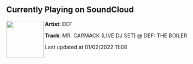 ## Currently Playing on SoundCloud

[<img align="left" width="100" src="https://i1.sndcdn.com/artworks-b6sKcGHhSJ1UbjnS-ylvRvw-t500x500.jpg">](https://soundcloud.com/defineeverythingfuture/mr-carmack-live-dj-set-def-the-boiler)

**Artist**: DEF 

**Track**: MR. CARMACK (LIVE DJ SET) @ DEF: THE BOILER

Last updated at 01/02/2022 11:08
